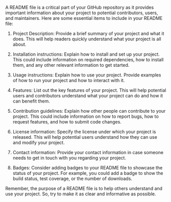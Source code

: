 A README file is a critical part of your GitHub repository as it provides important information about your project to potential contributors, users, and maintainers. Here are some essential items to include in your README file:

1. Project Description: Provide a brief summary of your project and what it does. This will help readers quickly understand what your project is all about.

2. Installation instructions: Explain how to install and set up your project. This could include information on required dependencies, how to install them, and any other relevant information to get started.

3. Usage instructions: Explain how to use your project. Provide examples of how to run your project and how to interact with it.

4. Features: List out the key features of your project. This will help potential users and contributors understand what your project can do and how it can benefit them.

5. Contribution guidelines: Explain how other people can contribute to your project. This could include information on how to report bugs, how to request features, and how to submit code changes.

6. License information: Specify the license under which your project is released. This will help potential users understand how they can use and modify your project.

7. Contact information: Provide your contact information in case someone needs to get in touch with you regarding your project.

8. Badges: Consider adding badges to your README file to showcase the status of your project. For example, you could add a badge to show the build status, test coverage, or the number of downloads.

Remember, the purpose of a README file is to help others understand and use your project. So, try to make it as clear and informative as possible.



